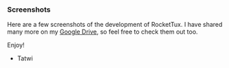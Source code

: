 ### Screenshots

Here are a few screenshots of the development of RocketTux. I have shared many more on my [Google Drive](https://drive.google.com/open?id=0By31kDj_eHBceXgtS3hvdnJvT0U), so feel free to check them out too.  

Enjoy!  
  
- Tatwi
